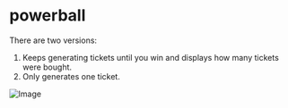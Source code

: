 # powerball

There are two versions:  
1) Keeps generating tickets until you win and displays how many tickets were bought.   
2) Only generates one ticket.  

![Image](https://i.imgur.com/t2WAedZ.png)
